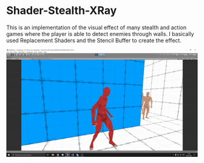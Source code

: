 # Shader-Stealth-XRay
This is an implementation of the visual effect of many stealth and action games where the player is able to detect enemies through walls. I basically used Replacement Shaders and the Stencil Buffer to create the effect.

![](example.gif)

